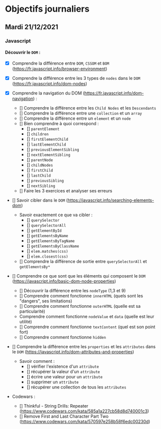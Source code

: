 # Objectifs journaliers

## Mardi 21/12/2021

### Javascript

  #### Découvrir le `DOM` :
  * [x] Comprendre la différence entre `DOM`, `CSSOM` et `BOM` (https://fr.javascript.info/browser-environment)
  
  * [x] Comprendre la différence entre les 3 types de `nodes` dans le `DOM` (https://fr.javascript.info/dom-nodes)
  
  * [x] Comprendre la navigation du DOM (https://fr.javascript.info/dom-navigation) :
    * [] Comprendre la différence entre les `Child Nodes` et les `Descendants`
    * [] Comprendre la différence entre une `collection` et un `array`
    * [] Comprendre la différence entre un `element` et un `node`
    * [] Bien comprendre à quoi correspond : 
      * [] `parentElement`
      * [] `children`
      * [] `firstElementChild`
      * [] `lastElementChild`
      * [] `previousElementSibling`
      * [] `nextElementSibling`
      * [] `parentNode`
      * [] `childNodes`
      * [] `firstChild`
      * [] `lastChild`
      * [] `previousSibling`
      * [] `nextSibling`
    * [] Faire les 3 exercices et analyser ses erreurs

* [] Savoir cibler dans le `DOM` (https://javascript.info/searching-elements-dom)
    * Savoir exactement ce que va cibler : 
      * [] `querySelector`
      * [] `querySelectorAll`
      * [] `getElementById`
      * [] `getElementsByName`
      * [] `getElementsByTagName`
      * [] `getElementsByClassName`
      * [] `elem.matches(css)`
      * [] `elem.closest(css)`
    * [] Comprendre la différence de sortie entre `querySelectorAll` et `getElementsBy*`

* [] Comprendre ce que sont que les éléments qui composent le `DOM` (https://javascript.info/basic-dom-node-properties)
  * [] Découvrir la différence entre les `nodeType` (1,3 et 9)
  * [] Comprendre comment fonctionne `innerHTML` (quels sont les "dangers", ses limitations)
  * [] Comprendre comment fonctionne `outerHTML` (quelle est sa particularité)
  * Comprendre comment fonctionne `nodeValue` et `data` (quelle est leur utilité)
  * [] Comprendre comment fonctionne `textContent` (quel est son point fort)
  * [] Comprendre comment fonctionne `hidden`

* [] Comprendre la différence entre les `properties` et les `attributes` dans le `DOM` (https://javascript.info/dom-attributes-and-properties)
  * Savoir comment : 
    * [] vérifier l'existence d'un `attribute`
    * [] récupérer la valeur d'un `attribute`
    * [] écrire une valeur pour un `attribute`
    * [] supprimer un `attribute`
    * [] récupérer une collection de tous les `attributes`


* Codewars :
  * [] Thinkful - String Drills: Repeater (https://www.codewars.com/kata/585a1a227cb58d8d740001c3)
  * [] Remove First and Last Character Part Two (https://www.codewars.com/kata/570597e258b58f6edc00230d)

